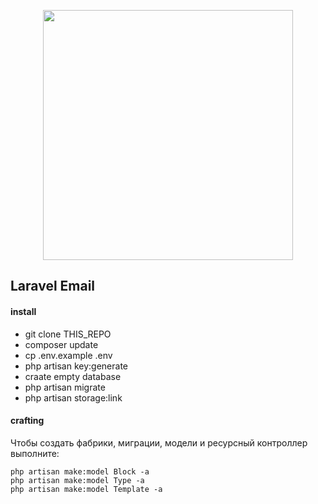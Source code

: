 <p align="center"><img src="https://res.cloudinary.com/dtfbvvkyp/image/upload/v1566331377/laravel-logolockup-cmyk-red.svg" width="400"></p>



##  Laravel Email
#### install
- git clone THIS_REPO
- composer update
- cp .env.example .env
- php artisan key:generate
- craate empty database
- php artisan migrate  
- php artisan storage:link

#### crafting
Чтобы создать фабрики, миграции, модели и ресурсный контроллер выполните:
```
php artisan make:model Block -a
php artisan make:model Type -a
php artisan make:model Template -a
```


